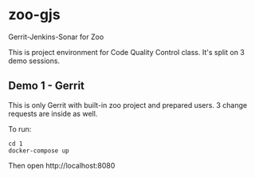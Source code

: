 # zoo-gjs
Gerrit-Jenkins-Sonar for Zoo

This is project environment for Code Quality Control class. It's split on 3 demo sessions.


## Demo 1 - Gerrit

This is only Gerrit with built-in zoo project and prepared users. 3 change requests are inside as well.

To run:
```
cd 1
docker-compose up
```
Then open http://localhost:8080



